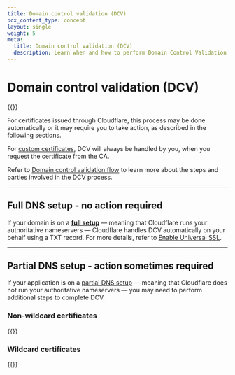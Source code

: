 ```yaml
---
title: Domain control validation (DCV)
pcx_content_type: concept
layout: single
weight: 5
meta:
  title: Domain control validation (DCV)
  description: Learn when and how to perform Domain Control Validation when using Cloudflare SSL/TLS.
---
```


# Domain control validation (DCV)

{{<render file="_dcv-definition.md">}}
<br/>

For certificates issued through Cloudflare, this process may be done automatically or it may require you to take action, as described in the following sections.

For [custom certificates](/ssl/edge-certificates/custom-certificates/), DCV will always be handled by you, when you request the certificate from the CA.

Refer to [Domain control validation flow](/ssl/edge-certificates/changing-dcv-method/dcv-flow/) to learn more about the steps and parties involved in the DCV process.

---

## Full DNS setup - no action required

If your domain is on a [**full setup**](/dns/zone-setups/full-setup/) — meaning that Cloudflare runs your authoritative nameservers — Cloudflare handles DCV automatically on your behalf using a TXT record. For more details, refer to [Enable Universal SSL](/ssl/edge-certificates/universal-ssl/enable-universal-ssl/#full-dns-setup).

---

## Partial DNS setup - action sometimes required

If your application is on a [partial DNS setup](/dns/zone-setups/partial-setup/) — meaning that Cloudflare does not run your authoritative nameservers — you may need to perform additional steps to complete DCV.

### Non-wildcard certificates

{{<render file="_partial-zone-acm-dcv-nonwildcard.md">}}

### Wildcard certificates

{{<render file="_partial-zone-acm-dcv-wildcard.md">}}